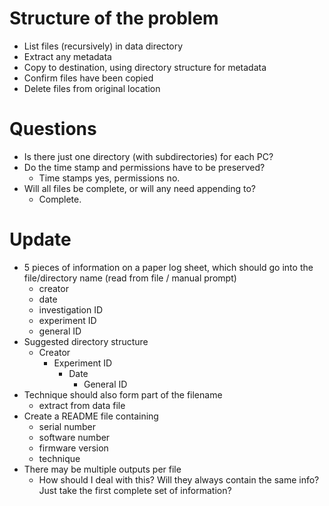 # Structure of the problem
- List files (recursively) in data directory
- Extract any metadata
- Copy to destination, using directory structure for metadata
- Confirm files have been copied
- Delete files from original location

# Questions
- Is there just one directory (with subdirectories) for each PC?
- Do the time stamp and permissions have to be preserved?
	- Time stamps yes, permissions no.
- Will all files be complete, or will any need appending to?
	- Complete.

# Update
- 5 pieces of information on a paper log sheet, which should
go into the file/directory name (read from file / manual prompt)
	- creator
	- date
	- investigation ID
	- experiment ID
	- general ID
- Suggested directory structure
	- Creator
		- Experiment ID
			- Date
				- General ID
- Technique should also form part of the filename
	- extract from data file
- Create a README file containing
	- serial number
	- software number
	- firmware version
	- technique
- There may be multiple outputs per file
    - How should I deal with this? Will they always contain the same info?
    Just take the first complete set of information?

